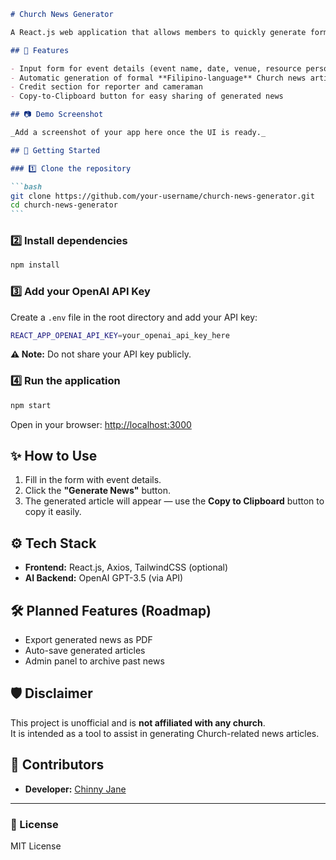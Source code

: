 ````markdown
# Church News Generator

A React.js web application that allows members to quickly generate formal news articles about Church activities, using the power of OpenAI GPT models.

## 📰 Features

- Input form for event details (event name, date, venue, resource person, additional notes)
- Automatic generation of formal **Filipino-language** Church news articles
- Credit section for reporter and cameraman
- Copy-to-Clipboard button for easy sharing of generated news

## 📷 Demo Screenshot

_Add a screenshot of your app here once the UI is ready._

## 🚀 Getting Started

### 1️⃣ Clone the repository

```bash
git clone https://github.com/your-username/church-news-generator.git
cd church-news-generator
```
````

### 2️⃣ Install dependencies

```bash
npm install
```

### 3️⃣ Add your OpenAI API Key

Create a `.env` file in the root directory and add your API key:

```bash
REACT_APP_OPENAI_API_KEY=your_openai_api_key_here
```

**⚠️ Note:** Do not share your API key publicly.

### 4️⃣ Run the application

```bash
npm start
```

Open in your browser: [http://localhost:3000](http://localhost:3000)

## ✨ How to Use

1. Fill in the form with event details.
2. Click the **"Generate News"** button.
3. The generated article will appear — use the **Copy to Clipboard** button to copy it easily.

## ⚙️ Tech Stack

- **Frontend:** React.js, Axios, TailwindCSS (optional)
- **AI Backend:** OpenAI GPT-3.5 (via API)

## 🛠️ Planned Features (Roadmap)

- Export generated news as PDF
- Auto-save generated articles
- Admin panel to archive past news

## 🛡️ Disclaimer

This project is unofficial and is **not affiliated with any church**.  
It is intended as a tool to assist in generating Church-related news articles.

## 🤝 Contributors

- **Developer:** [Chinny Jane](https://github.com/chinnyjane)

---

### 📄 License

MIT License

```


